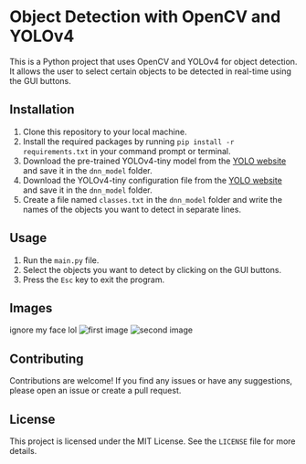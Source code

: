 # Object Detection with OpenCV and YOLOv4

This is a Python project that uses OpenCV and YOLOv4 for object detection. It allows the user to select certain objects to be detected in real-time using the GUI buttons. 

## Installation

1. Clone this repository to your local machine.
2. Install the required packages by running `pip install -r requirements.txt` in your command prompt or terminal.
3. Download the pre-trained YOLOv4-tiny model from the [YOLO website](https://github.com/AlexeyAB/darknet/releases/download/darknet_yolo_v4_pre/yolov4-tiny.weights) and save it in the `dnn_model` folder.
4. Download the YOLOv4-tiny configuration file from the [YOLO website](https://github.com/AlexeyAB/darknet/blob/master/cfg/yolov4-tiny.cfg) and save it in the `dnn_model` folder.
5. Create a file named `classes.txt` in the `dnn_model` folder and write the names of the objects you want to detect in separate lines.

## Usage

1. Run the `main.py` file.
2. Select the objects you want to detect by clicking on the GUI buttons.
3. Press the `Esc` key to exit the program.

## Images 
ignore my face lol
![first image](images/img1.png)
![second image](images/img2.png)


## Contributing

Contributions are welcome! If you find any issues or have any suggestions, please open an issue or create a pull request.

## License

This project is licensed under the MIT License. See the `LICENSE` file for more details.

